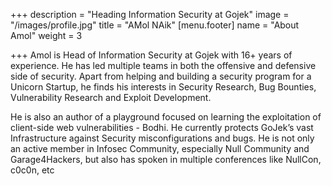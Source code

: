 +++
description = "Heading Information Security at Gojek"
image = "/images/profile.jpg"
title = "AMol NAik"
[menu.footer]
name = "About Amol"
weight = 3

+++
Amol is Head of Information Security at Gojek with 16+ years of experience. He has led multiple teams in both the offensive and defensive side of security. Apart from helping and building a security program for a Unicorn Startup, he finds his interests in Security Research, Bug Bounties, Vulnerability Research and Exploit Development. 

He is also an author of a playground focused on learning the exploitation of client-side web vulnerabilities - Bodhi. He currently protects GoJek’s vast Infrastructure against Security misconfigurations and bugs. He is not only an active member in Infosec Community, especially Null Community and Garage4Hackers, but also has spoken in multiple conferences like NullCon, c0c0n, etc